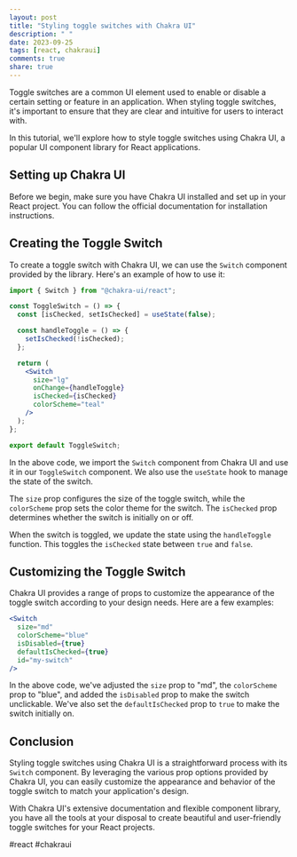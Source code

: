 ```yaml
---
layout: post
title: "Styling toggle switches with Chakra UI"
description: " "
date: 2023-09-25
tags: [react, chakraui]
comments: true
share: true
---
```


Toggle switches are a common UI element used to enable or disable a certain setting or feature in an application. When styling toggle switches, it's important to ensure that they are clear and intuitive for users to interact with.

In this tutorial, we'll explore how to style toggle switches using Chakra UI, a popular UI component library for React applications.

## Setting up Chakra UI

Before we begin, make sure you have Chakra UI installed and set up in your React project. You can follow the official documentation for installation instructions.

## Creating the Toggle Switch

To create a toggle switch with Chakra UI, we can use the `Switch` component provided by the library. Here's an example of how to use it:

```jsx
import { Switch } from "@chakra-ui/react";

const ToggleSwitch = () => {
  const [isChecked, setIsChecked] = useState(false);

  const handleToggle = () => {
    setIsChecked(!isChecked);
  };

  return (
    <Switch
      size="lg"
      onChange={handleToggle}
      isChecked={isChecked}
      colorScheme="teal"
    />
  );
};

export default ToggleSwitch;
```

In the above code, we import the `Switch` component from Chakra UI and use it in our `ToggleSwitch` component. We also use the `useState` hook to manage the state of the switch.

The `size` prop configures the size of the toggle switch, while the `colorScheme` prop sets the color theme for the switch. The `isChecked` prop determines whether the switch is initially on or off.

When the switch is toggled, we update the state using the `handleToggle` function. This toggles the `isChecked` state between `true` and `false`.

## Customizing the Toggle Switch

Chakra UI provides a range of props to customize the appearance of the toggle switch according to your design needs. Here are a few examples:

```jsx
<Switch
  size="md"
  colorScheme="blue"
  isDisabled={true}
  defaultIsChecked={true}
  id="my-switch"
/>
```

In the above code, we've adjusted the `size` prop to "md", the `colorScheme` prop to "blue", and added the `isDisabled` prop to make the switch unclickable. We've also set the `defaultIsChecked` prop to `true` to make the switch initially on.

## Conclusion

Styling toggle switches using Chakra UI is a straightforward process with its `Switch` component. By leveraging the various prop options provided by Chakra UI, you can easily customize the appearance and behavior of the toggle switch to match your application's design.

With Chakra UI's extensive documentation and flexible component library, you have all the tools at your disposal to create beautiful and user-friendly toggle switches for your React projects.

#react #chakraui